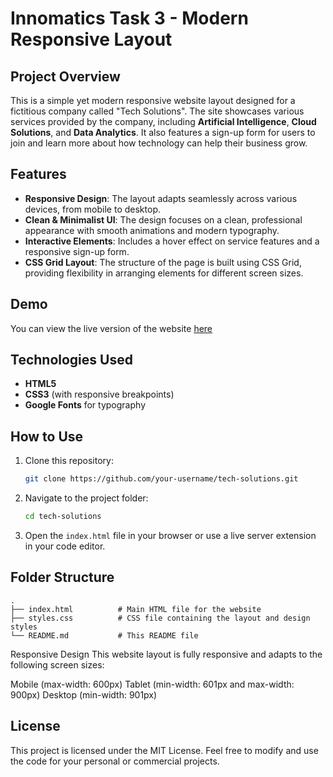 # Innomatics Task 3 - Modern Responsive Layout

## Project Overview

This is a simple yet modern responsive website layout designed for a fictitious company called "Tech Solutions". The site showcases various services provided by the company, including **Artificial Intelligence**, **Cloud Solutions**, and **Data Analytics**. It also features a sign-up form for users to join and learn more about how technology can help their business grow.

## Features

- **Responsive Design**: The layout adapts seamlessly across various devices, from mobile to desktop.
- **Clean & Minimalist UI**: The design focuses on a clean, professional appearance with smooth animations and modern typography.
- **Interactive Elements**: Includes a hover effect on service features and a responsive sign-up form.
- **CSS Grid Layout**: The structure of the page is built using CSS Grid, providing flexibility in arranging elements for different screen sizes.
  
## Demo

You can view the live version of the website [here](https://responsivelayout-task3.netlify.app/) 

## Technologies Used

- **HTML5**
- **CSS3** (with responsive breakpoints)
- **Google Fonts** for typography

## How to Use

1. Clone this repository:
    ```bash
    git clone https://github.com/your-username/tech-solutions.git
    ```

2. Navigate to the project folder:
    ```bash
    cd tech-solutions
    ```

3. Open the `index.html` file in your browser or use a live server extension in your code editor.

## Folder Structure

```plaintext
.
├── index.html          # Main HTML file for the website
├── styles.css          # CSS file containing the layout and design styles
└── README.md           # This README file
```
Responsive Design
This website layout is fully responsive and adapts to the following screen sizes:

Mobile (max-width: 600px)
Tablet (min-width: 601px and max-width: 900px)
Desktop (min-width: 901px)

## License
This project is licensed under the MIT License. Feel free to modify and use the code for your personal or commercial projects.




